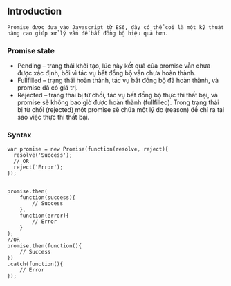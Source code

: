 ## Introduction
    Promise được đưa vào Javascript từ ES6, đây có thể coi là một kỹ thuật nâng cao giúp xử lý vấn đề bất đồng bộ hiệu quả hơn.
### Promise state
* Pending – trang thái khởi tạo, lúc này kết quả của promise vẫn chưa được xác định, bởi vì tác vụ bất đồng bộ vẫn chưa hoàn thành.
* Fullfilled – trạng thái hoàn thành, tác vụ bất đồng bộ đã hoàn thành, và promise đã có giá trị.
* Rejected – trạng thái bị từ chối, tác vụ bất đồng bộ thực thi thất bại, và promise sẽ không bao giờ được hoàn thành (fullfilled). Trong   trạng thái bị từ chối (rejected) một promise sẽ chứa một lý do (reason) để chỉ ra tại sao việc thực thi thất bại.
### Syntax
    var promise = new Promise(function(resolve, reject){
      resolve('Success');
      // OR
      reject('Error');
    });
 
 
    promise.then(
        function(success){
            // Success
        }, 
        function(error){
            // Error
        }
    );
    //OR
    promise.then(function(){
		// Success
	})
	.catch(function(){
		// Error
    });
